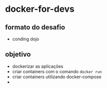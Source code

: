 # docker-for-devs

## formato do desafio

- conding dojo

## objetivo

- dockerizar as aplicações
- criar containers com o comando `docker run`
- criar containers utilizando docker-compose
- 
